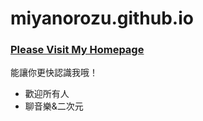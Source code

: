 # miyanorozu.github.io
### [Please Visit My Homepage](https://miyanorozu.github.io/)
能讓你更快認識我哦！
* 歡迎所有人
* 聊音樂&二次元

